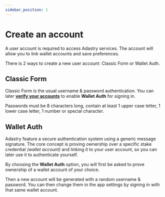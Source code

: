 ```yaml
---
sidebar_position: 1
---
```


# Create an account

A user account is required to access Adastry services. The account will allow you to link wallet accounts
and save preferences.

There is 2 ways to create a new user account: Classic Form or Wallet Auth.

## Classic Form

Classic Form is the usual username & password authentication. You can later 
**[verify your accounts](/learn/docs/get-started/verified-accounts)** to enable
**Wallet Auth** for signing in.

Passwords must be 8 characters long, contain at least 1 upper case letter, 1 lower case letter, 1 number or
special character.

## Wallet Auth

Adastry feature a secure authentication system using a generic message signature. The core concept is proving
ownership over a specific stake credential *(wallet account)* and linking it to your user account, so you can later
use it to authenticate yourself.

By choosing the **Wallet Auth** option, you will first be asked to prove ownership of a wallet account of your choice.

Then a new account will be generated with a random username & password. You can then change them in the app settings
by signing in with that same wallet account.
